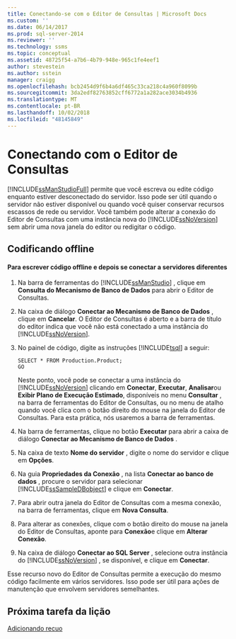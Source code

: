 ```yaml
---
title: Conectando-se com o Editor de Consultas | Microsoft Docs
ms.custom: ''
ms.date: 06/14/2017
ms.prod: sql-server-2014
ms.reviewer: ''
ms.technology: ssms
ms.topic: conceptual
ms.assetid: 48725f54-a7b6-4b79-948e-965c1fe4eef1
author: stevestein
ms.author: sstein
manager: craigg
ms.openlocfilehash: bcb2454d9f6b4a6df465c33ca218c4a960f8099b
ms.sourcegitcommit: 3da2edf82763852cff6772a1a282ace3034b4936
ms.translationtype: MT
ms.contentlocale: pt-BR
ms.lasthandoff: 10/02/2018
ms.locfileid: "48145849"
---
```

# <a name="connecting-with-query-editor"></a>Conectando com o Editor de Consultas
  [!INCLUDE[ssManStudioFull](../../includes/ssmanstudiofull-md.md)] permite que você escreva ou edite código enquanto estiver desconectado do servidor. Isso pode ser útil quando o servidor não estiver disponível ou quando você quiser conservar recursos escassos de rede ou servidor. Você também pode alterar a conexão do Editor de Consultas com uma instância nova do [!INCLUDE[ssNoVersion](../../includes/ssnoversion-md.md)] sem abrir uma nova janela do editor ou redigitar o código.  
  
## <a name="coding-offline"></a>Codificando offline  
  
#### <a name="to-write-code-offline-and-then-connect-to-different-servers"></a>Para escrever código offline e depois se conectar a servidores diferentes  
  
1.  Na barra de ferramentas do [!INCLUDE[ssManStudio](../../includes/ssmanstudio-md.md)] , clique em **Consulta do Mecanismo de Banco de Dados** para abrir o Editor de Consultas.  
  
2.  Na caixa de diálogo **Conectar ao Mecanismo de Banco de Dados** , clique em **Cancelar**. O Editor de Consultas é aberto e a barra de título do editor indica que você não está conectado a uma instância do [!INCLUDE[ssNoVersion](../../includes/ssnoversion-md.md)].  
  
3.  No painel de código, digite as instruções [!INCLUDE[tsql](../../includes/tsql-md.md)] a seguir:  
  
    ```  
    SELECT * FROM Production.Product;  
    GO  
    ```  
  
     Neste ponto, você pode se conectar a uma instância do [!INCLUDE[ssNoVersion](../../includes/ssnoversion-md.md)] clicando em **Conectar**, **Executar**, **Analisar**ou **Exibir Plano de Execução Estimado**, disponíveis no menu **Consultar** , na barra de ferramentas do Editor de Consultas, ou no menu de atalho quando você clica com o botão direito do mouse na janela do Editor de Consultas. Para esta prática, nós usaremos a barra de ferramentas.  
  
4.  Na barra de ferramentas, clique no botão **Executar** para abrir a caixa de diálogo **Conectar ao Mecanismo de Banco de Dados** .  
  
5.  Na caixa de texto **Nome do servidor** , digite o nome do servidor e clique em **Opções**.  
  
6.  Na guia **Propriedades da Conexão** , na lista **Conectar ao banco de dados** , procure o servidor para selecionar [!INCLUDE[ssSampleDBobject](../../includes/sssampledbobject-md.md)] e clique em **Conectar**.  
  
7.  Para abrir outra janela do Editor de Consultas com a mesma conexão, na barra de ferramentas, clique em **Nova Consulta**.  
  
8.  Para alterar as conexões, clique com o botão direito do mouse na janela do Editor de Consultas, aponte para **Conexão**e clique em **Alterar Conexão**.  
  
9. Na caixa de diálogo **Conectar ao SQL Server** , selecione outra instância do [!INCLUDE[ssNoVersion](../../includes/ssnoversion-md.md)] , se disponível, e clique em **Conectar**.  
  
 Esse recurso novo do Editor de Consultas permite a execução do mesmo código facilmente em vários servidores. Isso pode ser útil para ações de manutenção que envolvem servidores semelhantes.  
  
## <a name="next-task-in-lesson"></a>Próxima tarefa da lição  
 [Adicionando recuo](lesson-2-2-adding-indentation.md)  
  
  
